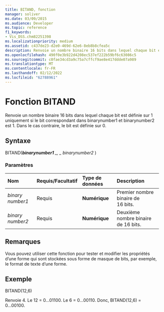 ```yaml
---
title: BITAND, fonction
manager: soliver
ms.date: 03/09/2015
ms.audience: Developer
ms.topic: reference
f1_keywords:
- Vis_DSS.chm82251398
ms.localizationpriority: medium
ms.assetid: c437de23-d2e0-469d-62e6-8eb8b8cfea5c
description: Renvoie un nombre binaire 16 bits dans lequel chaque bit est définie sur 1 uniquement si le bit correspondant dans binarynumber1 et binarynumber2 est 1. Dans le cas contraire, le bit est définie sur 0.
ms.openlocfilehash: 490f0e3b922d4208ec537ef222b59bf6c63086c5
ms.sourcegitcommit: c0fae34cd3a9c75a7cffcf9ae8e417ddde07a989
ms.translationtype: MT
ms.contentlocale: fr-FR
ms.lasthandoff: 02/12/2022
ms.locfileid: "62788961"
---
```

# <a name="bitand-function"></a>Fonction BITAND

Renvoie un nombre binaire 16 bits dans lequel chaque bit est définie sur 1 uniquement si le bit correspondant dans binarynumber1 et binarynumber2 est 1. Dans le cas contraire, le bit est définie sur 0. 
  
## <a name="syntax"></a>Syntaxe

BITAND(***binarynumber1** _, _ *_binarynumber2_** ) 
  
### <a name="parameters"></a>Paramètres

|**Nom**|**Requis/Facultatif**|**Type de données**|**Description**|
|:-----|:-----|:-----|:-----|
| _binary number1_ <br/> |Requis  <br/> |**Numérique** <br/> |Premier nombre binaire de 16 bits. |
| _binary number2_ <br/> |Requis  <br/> |**Numérique** <br/> |Deuxième nombre binaire de 16 bits. |
   
## <a name="remarks"></a>Remarques

Vous pouvez utiliser cette fonction pour tester et modifier les propriétés d’une forme qui sont stockées sous forme de masque de bits, par exemple, le format de texte d’une forme.
  
## <a name="example"></a>Exemple

BITAND(12,6)
  
Renvoie 4. Le 12 = 0...01100. Le 6 = 0...00110. Donc, BITAND(12,6) = 0...00100.
  

